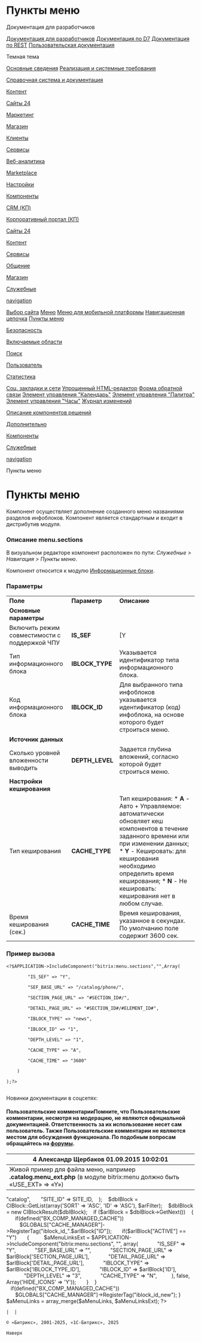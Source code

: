 # Пункты меню

Документация для разработчиков

[Документация для разработчиков](https://dev.1c-bitrix.ru/api_help/)
[Документация по D7](https://dev.1c-bitrix.ru/api_d7/)
[Документация по REST](https://dev.1c-bitrix.ru/rest_help/)
[Пользовательская документация](https://dev.1c-bitrix.ru/user_help/)

Темная тема

[Основные сведения](/user_help/index.php)
[Реализация и системные требования](/user_help/reqintro.php)

[Справочная система и документация](/user_help/help/index.php)

[Контент](/user_help/content/index.php)

[Сайты 24](/user_help/sites24/index.php)

[Маркетинг](/user_help/marketing/index.php)

[Магазин](/user_help/store/index.php)

[Клиенты](/user_help/clients/index.php)

[Сервисы](/user_help/service/index.php)

[Веб-аналитика](/user_help/statistic/index.php)

[Marketplace](/user_help/marketplace/index.php)

[Настройки](/user_help/settings/index.php)

[Компоненты](/user_help/components/index.php)

[CRM (КП)](/user_help/components/crm/index.php)

[Корпоративный портал (КП)](/user_help/components/intranet/index.php)

[Сайты 24](/user_help/components/landing/index.php)

[Контент](/user_help/components/content/index.php)

[Сервисы](/user_help/components/services/index.php)

[Общение](/user_help/components/obschenie/index.php)

[Магазин](/user_help/components/magazin/index.php)

[Служебные](/user_help/components/sluzhebnie/index.php)

[navigation](/user_help/components/sluzhebnie/navigation/index.php)

[Выбор сайта](/user_help/components/sluzhebnie/navigation/main_site_selector.php)
[Меню](/user_help/components/sluzhebnie/navigation/menu.php)
[Меню для мобильной платформы](/user_help/components/sluzhebnie/navigation/mobileapp_menu.php)
[Навигационная цепочка](/user_help/components/sluzhebnie/navigation/breadcrumb.php)
[Пункты меню](/user_help/components/sluzhebnie/navigation/menu_section.php)

[Безопасность](/user_help/components/sluzhebnie/security/index.php)

[Включаемые области](/user_help/components/sluzhebnie/included_regions/index.php)

[Поиск](/user_help/components/sluzhebnie/search/index.php)

[Пользователь](/user_help/components/sluzhebnie/user/index.php)

[Статистика](/user_help/components/sluzhebnie/statistic/index.php)

[Соц. закладки и сети](/user_help/components/sluzhebnie/main_share.php)
[Упрощенный HTML-редактор](/user_help/components/sluzhebnie/fileman_light_editor.php)
[Форма обратной связи](/user_help/components/sluzhebnie/main_feedback.php)
[Элемент управления "Календарь"](/user_help/components/sluzhebnie/main_calendar.php)
[Элемент управления "Палитра"](/user_help/components/sluzhebnie/main_colorpicker.php)
[Элемент управления "Часы"](/user_help/components/sluzhebnie/main_clock.php)
[Журнал изменений](/user_help/components/sluzhebnie/event_list.php)

[Описание компонентов решений](/user_help/description_decisions/index.php)

[Дополнительно](/user_help/additional/index.php)

[Компоненты](/user_help/components/index.php)

[Служебные](/user_help/components/sluzhebnie/index.php)

[navigation](/user_help/components/sluzhebnie/navigation/index.php)

Пункты меню

# Пункты меню

Компонент осуществляет дополнение созданного меню названиями разделов инфоблоков. Компонент является стандартным и входит в дистрибутив модуля.

### Описание **menu.sections**

В визуальном редакторе компонент расположен по пути: *Служебные > Навигация > Пункты меню*.

Компонент относится к модулю [Информационные блоки](/user_help/content/iblock/index.php).

### Параметры

|  |  |  |
| --- | --- | --- |
| **Поле** | **Параметр** | **Описание** |
| **Основные параметры** | | |
| Включить режим совместимости с поддержкой ЧПУ | **IS\_SEF** | [Y|N] При отмеченной опции включается режим поддержки ЧПУ.   Если режим поддержки ЧПУ **включен**, то необходимо настроить следующие параметры:     |  |  |  | | --- | --- | --- | | Каталог ЧПУ (относительно корня сайта) | **SEF\_BASE\_URL** | Каталог ЧПУ: путь до папки, с которой работает компонент. Этот путь может как совпадать с физическим путём, так и не совпадать. | | Шаблон URL, ведущий на страницу с содержимым раздела | **SECTION\_PAGE\_URL** | Указывается шаблон пути, ведущий на страницу с содержимым раздела. | | Шаблон URL, ведущий на страницу с элементом | **DETAIL\_PAGE\_URL** | Указывается шаблон пути, ведущий на страницу с элементом. |  **SEF\_BASE\_URL**, **SECTION\_PAGE\_URL**, **DETAIL\_PAGE\_URL**. |
| Тип информационного блока | **IBLOCK\_TYPE** | Указывается идентификатор типа информационного блока. |
| Код информационного блока | **IBLOCK\_ID** | Для выбранного типа инфоблоков указывается идентификатор (код) инфоблока, на основе которого будет строиться меню. |
| **Источник данных** | | |
| Сколько уровней вложенности выводить | **DEPTH\_LEVEL** | Задается глубина вложений, согласно которой будет строиться меню. |
| **Настройки кеширования** | | |
| Тип кеширования | **CACHE\_TYPE** | Тип кеширования:  * **A** - Авто + Управляемое: автоматически обновляет кеш компонентов в течение заданного времени или при изменении данных; * **Y** - Кешировать: для кеширования необходимо определить время кеширования; * **N** - Не кешировать: кеширования нет в любом случае. |
| Время кеширования (сек.) | **CACHE\_TIME** | Время кеширования, указанное в секундах. По умолчанию поле содержит 3600 сек. |

### Пример вызова

```
<?$APPLICATION->IncludeComponent("bitrix:menu.sections","",Array(
		"IS_SEF" => "Y", 
		"SEF_BASE_URL" => "/catalog/phone/", 
		"SECTION_PAGE_URL" => "#SECTION_ID#/", 
		"DETAIL_PAGE_URL" => "#SECTION_ID#/#ELEMENT_ID#", 
		"IBLOCK_TYPE" => "news", 
		"IBLOCK_ID" => "1", 
		"DEPTH_LEVEL" => "1", 
		"CACHE_TYPE" => "A", 
		"CACHE_TIME" => "3600" 
	)
);?>

```

Новинки документации в соцсетях:

#### Пользовательские комментарииПомните, что Пользовательские комментарии, несмотря на модерацию, не являются официальной документацией. Ответственность за их использование несет сам пользователь. Также Пользовательские комментарии не являются местом для обсуждения функционала. По подобным вопросам обращайтесь на [форумы](http://dev.1c-bitrix.ru/community/forums/group1/).

| 4  **Александр Щербаков** 01.09.2015 10:02:01 |
| --- |
| Живой пример для файла меню, например **.catalog.menu\_ext.php** (в модуле bitrix:menu должно быть «USE\_EXT» ⇒ «Y»)  | Код | | --- | | ```  <? if(!defined("B_PROLOG_INCLUDED") || B_PROLOG_INCLUDED!==true)die();  global $APPLICATION; $aMenuLinksExt = array();  if(CModule::IncludeModule('iblock')) {    $arFilter = array(       "TYPE" => "catalog",       "SITE_ID" => SITE_ID,    );     $dbIBlock = CIBlock::GetList(array('SORT' => 'ASC', 'ID' => 'ASC'), $arFilter);    $dbIBlock = new CIBlockResult($dbIBlock);     if ($arIBlock = $dbIBlock->GetNext())    {       if(defined("BX_COMP_MANAGED_CACHE"))          $GLOBALS["CACHE_MANAGER"]->RegisterTag("iblock_id_".$arIBlock["ID"]);        if($arIBlock["ACTIVE"] == "Y")       {          $aMenuLinksExt = $APPLICATION->IncludeComponent("bitrix:menu.sections", "", array(             "IS_SEF" => "Y",             "SEF_BASE_URL" => "",             "SECTION_PAGE_URL" => $arIBlock['SECTION_PAGE_URL'],             "DETAIL_PAGE_URL" => $arIBlock['DETAIL_PAGE_URL'],             "IBLOCK_TYPE" => $arIBlock['IBLOCK_TYPE_ID'],             "IBLOCK_ID" => $arIBlock['ID'],             "DEPTH_LEVEL" => "3",             "CACHE_TYPE" => "N",          ), false, Array('HIDE_ICONS' => 'Y'));       }    }     if(defined("BX_COMP_MANAGED_CACHE"))       $GLOBALS["CACHE_MANAGER"]->RegisterTag("iblock_id_new"); }  $aMenuLinks = array_merge($aMenuLinks, $aMenuLinksExt); ?>  ``` | |
|  |

© «Битрикс», 2001-2025, «1С-Битрикс», 2025

Наверх